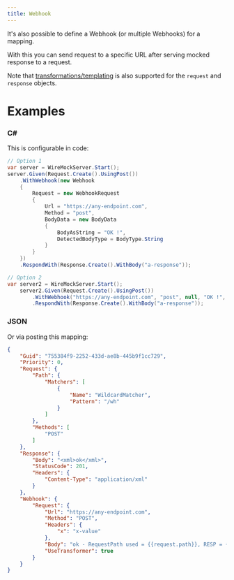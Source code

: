 ```yaml
---
title: Webhook
---
```



It's also possible to define a Webhook (or multiple Webhooks) for a mapping. 

With this you can send request to a specific URL after serving mocked response to a request.

Note that [transformations/templating](https://github.com/WireMock-Net/WireMock.Net/wiki/Response-Templating) is also supported for the `request` and `response` objects.

# Examples
### C#
This is configurable in code:
``` c#
// Option 1
var server = WireMockServer.Start();
server.Given(Request.Create().UsingPost())
    .WithWebhook(new Webhook
    {
        Request = new WebhookRequest
        {
            Url = "https://any-endpoint.com",
            Method = "post",
            BodyData = new BodyData
            {
                BodyAsString = "OK !",
                DetectedBodyType = BodyType.String
            }
        }
    })
    .RespondWith(Response.Create().WithBody("a-response"));

// Option 2
var server2 = WireMockServer.Start();
    server2.Given(Request.Create().UsingPost())
        .WithWebhook("https://any-endpoint.com", "post", null, "OK !", true, TransformerType.Handlebars)
        .RespondWith(Response.Create().WithBody("a-response"));
```

### JSON
Or via posting this mapping:




``` json
{
    "Guid": "755384f9-2252-433d-ae8b-445b9f1cc729",
    "Priority": 0,
    "Request": {
        "Path": {
            "Matchers": [
                {
                    "Name": "WildcardMatcher",
                    "Pattern": "/wh"
                }
            ]
        },
        "Methods": [
            "POST"
        ]
    },
    "Response": {
        "Body": "<xml>ok</xml>",
        "StatusCode": 201,
        "Headers": {
            "Content-Type": "application/xml"
        }
    },
    "Webhook": {
        "Request": {
            "Url": "https://any-endpoint.com",
            "Method": "POST",
            "Headers": {
                "x": "x-value"
            },
            "Body": "ok - RequestPath used = {{request.path}}, RESP = {{response.StatusCode}}",
            "UseTransformer": true
        }
    }
}
```


